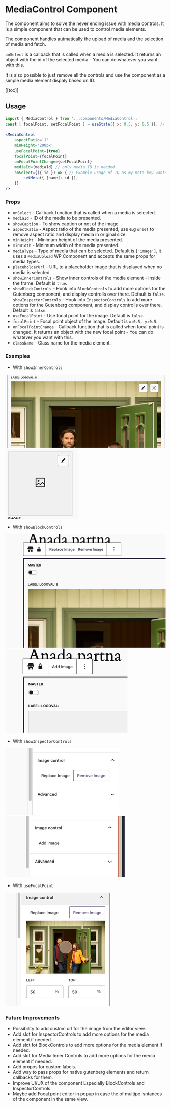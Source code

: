 # MediaControl Component

The component aims to solve the never ending issue with media controls. It is a simple component that can be used to control media elements.

The component handles autmatically the upload of media and the selection of media and fetch.

`onSelect` is a callback that is called when a media is selected. It returns an object with the id of the selected media - You can do whatever you want with this.

It is also possible to just remove all the controls and use the component as a simple media element dispaly based on ID.

[[toc]]
## Usage

```jsx
import { MediaControl } from '...components/MediaControl';
const [ focalPoint, setFocalPoint ] = useState({ x: 0.5, y: 0.5 }); // Optionall

<MediaControl
	aspectRatio='1'
	minHeight='200px'
	useFocalPoint={true}
	focalPoint={focalPoint}
	onFocalPointChange={setFocalPoint}
	mediaId={mediaId} // only media ID is needed
	onSelect={({ id }) => { // Example usage of ID as my meta key wanted only ID
		setMeta({ [name]: id });
	}}
/>
```

### Props
- `onSelect` - Callback function that is called when a media is selected.
- `mediaId` - ID of the media to be presented.
- `showCaption` - To show caption or not of the image.
- `aspectRatio` - Aspect ratio of the media presented, use e.g `unset` to remove aspect ratio and display media in original size.
- `minHeight` - Minimum height of the media presented.
- `minWidth` - Minimum width of the media presented.
- `mediaType` - Type of media that can be selected. Default is `['image']`, it uses a `MediaUpload` WP Component and accepts the same props for media types.
- `placeholderUrl` - URL to a placeholder image that is displayed when no media is selected.
- `showInnerControls` - Show inner controls of the media element - inside the frame. Default is `true`.
- `showBlockControls` - Hook into `BlockControls` to add more options for the Gutenberg component, and display controlls over there. Default is `false`.
`showInspectorControls` - Hook into `InspectorControls` to add more options for the Gutenberg component, and display controlls over there. Default is `false`.
- `useFocalPoint` - Use focal point for the image. Default is `false`.
- `focalPoint` - Focal point object of the image. Default is `x:0.5, y:0.5`.
- `onFocalPointChange` - Callback function that is called when focal point is changed. It returns an object with the new focal point - You can do whatever you want with this.
- `className` - Class name for the media element.


### Examples
- With `showInnerControls`

![With showInnerControls](./screenshots/image.png)
![With showInnerControls empty](./screenshots/image_1.png)

- With `showBlockControls`

![With showBlockControls](./screenshots/image_2.png)
![With showBlockControls empty](./screenshots/image_3.png)

- With `showInspectorControls`

![With showInspectorControls](./screenshots/image_4.png)
![With showInspectorControls empty](./screenshots/image_5.png)

- With `useFocalPoint`

![With useFocalPoint](./screenshots/image_6.png)

### Future Improvements
- Possibility to add custom url for the image from the editor view.
- Add slot for InspectorControls to add more options for the media element if needed.
- Add slot fot BlockControls to add more options for the media element if needed.
- Add slot for Media Inner Controls to add more options for the media element if needed.
- Add propos for custom labels.
- Add way to pass props for native gutenberg elements and return callbacks for them.
- Improve UI/UX of the component Especially BlockControls and InspectorControls.
- Maybe add Focal point editor in popup in case the of multipe isntances of the component in the same view.
